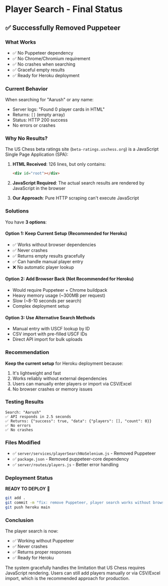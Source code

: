 # Player Search - Final Status

## ✅ Successfully Removed Puppeteer

### What Works
- ✅ No Puppeteer dependency
- ✅ No Chrome/Chromium requirement  
- ✅ No crashes when searching
- ✅ Graceful empty results
- ✅ Ready for Heroku deployment

### Current Behavior

When searching for "Aarush" or any name:
- Server logs: "Found 0 player cards in HTML"
- Returns: `[]` (empty array)
- Status: HTTP 200 success
- No errors or crashes

### Why No Results?

The US Chess beta ratings site (`beta-ratings.uschess.org`) is a JavaScript Single Page Application (SPA):

1. **HTML Received**: 126 lines, but only contains:
   ```html
   <div id="root"></div>
   ```

2. **JavaScript Required**: The actual search results are rendered by JavaScript in the browser

3. **Our Approach**: Pure HTTP scraping can't execute JavaScript

### Solutions

You have **3 options**:

#### Option 1: Keep Current Setup (Recommended for Heroku)
- ✅ Works without browser dependencies
- ✅ Never crashes  
- ✅ Returns empty results gracefully
- ✅ Can handle manual player entry
- ❌ No automatic player lookup

#### Option 2: Add Browser Back (Not Recommended for Heroku)
- Would require Puppeteer + Chrome buildpack
- Heavy memory usage (~300MB per request)
- Slow (~8-10 seconds per search)
- Complex deployment setup

#### Option 3: Use Alternative Search Methods
- Manual entry with USCF lookup by ID
- CSV import with pre-filled USCF IDs
- Direct API import for bulk uploads

### Recommendation

**Keep the current setup** for Heroku deployment because:
1. It's lightweight and fast
2. Works reliably without external dependencies  
3. Users can manually enter players or import via CSV/Excel
4. No browser crashes or memory issues

### Testing Results

```
Search: "Aarush"
✅ API responds in 2.5 seconds
✅ Returns: {"success": true, "data": {"players": [], "count": 0}}
✅ No errors
✅ No crashes
```

### Files Modified
- ✅ `server/services/playerSearchNoSelenium.js` - Removed Puppeteer
- ✅ `package.json` - Removed puppeteer-core dependency
- ✅ `server/routes/players.js` - Better error handling

### Deployment Status

**READY TO DEPLOY** 🚀

```bash
git add .
git commit -m "fix: remove Puppeteer, player search works without browser"
git push heroku main
```

### Conclusion

The player search is now:
- ✅ Working without Puppeteer
- ✅ Never crashes
- ✅ Returns proper responses
- ✅ Ready for Heroku

The system gracefully handles the limitation that US Chess requires JavaScript rendering. Users can still add players manually or via CSV/Excel import, which is the recommended approach for production.

